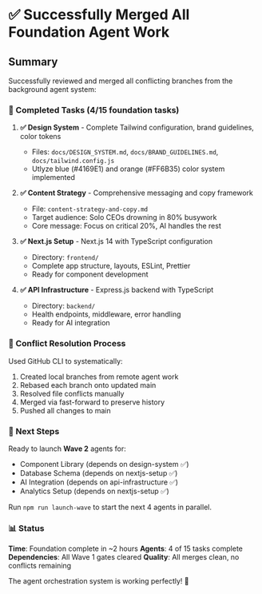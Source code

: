 # ✅ Successfully Merged All Foundation Agent Work

## Summary

Successfully reviewed and merged all conflicting branches from the background agent system:

### 🎯 Completed Tasks (4/15 foundation tasks)

1. **✅ Design System** - Complete Tailwind configuration, brand guidelines, color tokens

   - Files: `docs/DESIGN_SYSTEM.md`, `docs/BRAND_GUIDELINES.md`, `docs/tailwind.config.js`
   - Utlyze blue (#4169E1) and orange (#FF6B35) color system implemented

2. **✅ Content Strategy** - Comprehensive messaging and copy framework

   - File: `content-strategy-and-copy.md`
   - Target audience: Solo CEOs drowning in 80% busywork
   - Core message: Focus on critical 20%, AI handles the rest

3. **✅ Next.js Setup** - Next.js 14 with TypeScript configuration

   - Directory: `frontend/`
   - Complete app structure, layouts, ESLint, Prettier
   - Ready for component development

4. **✅ API Infrastructure** - Express.js backend with TypeScript
   - Directory: `backend/`
   - Health endpoints, middleware, error handling
   - Ready for AI integration

### 🔧 Conflict Resolution Process

Used GitHub CLI to systematically:

1. Created local branches from remote agent work
2. Rebased each branch onto updated main
3. Resolved file conflicts manually
4. Merged via fast-forward to preserve history
5. Pushed all changes to main

### 🚀 Next Steps

Ready to launch **Wave 2** agents for:

- Component Library (depends on design-system ✅)
- Database Schema (depends on nextjs-setup ✅)
- AI Integration (depends on api-infrastructure ✅)
- Analytics Setup (depends on nextjs-setup ✅)

Run `npm run launch-wave` to start the next 4 agents in parallel.

### 📊 Status

**Time**: Foundation complete in ~2 hours
**Agents**: 4 of 15 tasks complete  
**Dependencies**: All Wave 1 gates cleared
**Quality**: All merges clean, no conflicts remaining

The agent orchestration system is working perfectly! 🎉
